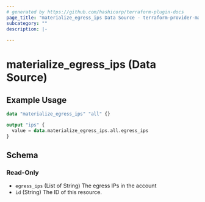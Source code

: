 ```yaml
---
# generated by https://github.com/hashicorp/terraform-plugin-docs
page_title: "materialize_egress_ips Data Source - terraform-provider-materialize"
subcategory: ""
description: |-
  
---
```


# materialize_egress_ips (Data Source)



## Example Usage

```terraform
data "materialize_egress_ips" "all" {}

output "ips" {
  value = data.materialize_egress_ips.all.egress_ips
}
```

<!-- schema generated by tfplugindocs -->
## Schema

### Read-Only

- `egress_ips` (List of String) The egress IPs in the account
- `id` (String) The ID of this resource.
